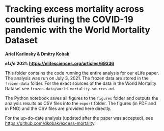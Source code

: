 # Tracking excess mortality across countries during the COVID-19 pandemic with the World Mortality Dataset

**Ariel Karlinsky & Dmitry Kobak**

***eLife* 2021: https://elifesciences.org/articles/69336**

This folder contains the code running the entire analysis for our eLife paper. The analysis was run on July 3, 2021. 
The frozen data are stored in the `frozen-data` folder. For the exact sources of the data in the World Mortality Dataset see `frozen-data/world-mortality-sources.md`. 

The Python notebook saves all figures to the `figures` folder and outputs the analysis results as CSV files into the `export` folder. The figures (in PDF and in PNG) and the CSV files are provided here directly.

For the up-do-date analysis (updated after the paper was accepted), see https://github.com/dkobak/excess-mortality.
